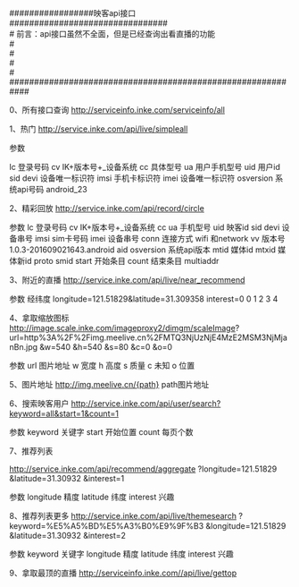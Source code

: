 \#################映客api接口################################<br/>
\#  前言：api接口虽然不全面，但是已经查询出看直播的功能<br/>
\#                                                          <br/>
\#                                                          <br/>
\#                                                          <br/>
\#                                                          <br/>
\############################################################

0、所有接口查询
http://serviceinfo.inke.com/serviceinfo/all

1、热门
http://service.inke.com/api/live/simpleall

参数

lc 登录号码
cv IK+版本号+_设备系统
cc 具体型号
ua 用户手机型号
uid 用户id
sid 
devi 设备唯一标识符
imsi 手机卡标识符
imei 设备唯一标识符
osversion 系统api号码 android_23

2、精彩回放
http://service.inke.com/api/record/circle

参数
lc 登录号码
cv IK+版本号+_设备系统
cc 
ua 手机型号 
uid 映客id 
sid 
devi 设备串号 
imsi sim卡号码 
imei 设备串号 
conn 连接方式 wifi 和network 
vv 版本号1.0.3-201609021643.android
aid
osversion 系统api版本 
mtid 媒体id 
mtxid 媒体新id
proto 
smid
start 开始条目
count 结束条目
multiaddr 

3、附近的直播
http://service.inke.com/api/live/near_recommend 

参数 经纬度 
longitude=121.51829&latitude=31.309358
interest=0 0 1 2 3 4 

4、拿取缩放图标
http://image.scale.inke.com/imageproxy2/dimgm/scaleImage?
url=http%3A%2F%2Fimg.meelive.cn%2FMTQ3NjUzNjE4MzE2MSM3NjMjanBn.jpg
&w=540
&h=540
&s=80
&c=0
&o=0

参数
url 图片地址
w 宽度
h 高度
s 质量
c 未知
o 位置

5、图片地址
http://img.meelive.cn/{path}
path图片地址

6、搜索映客用户
http://service.inke.com/api/user/search?keyword=all&start=1&count=1

参数
keyword 关键字
start 开始位置
count 每页个数

7、推荐列表

http://service.inke.com/api/recommend/aggregate
?longitude=121.51829
&latitude=31.30932
&interest=1

参数 
longitude 精度
latitude 纬度
interest 兴趣

8、推荐列表更多
http://service.inke.com/api/live/themesearch
?keyword=%E5%A5%BD%E5%A3%B0%E9%9F%B3
&longitude=121.51829
&latitude=31.30932
&interest=2

参数
keyword 关键字
longitude 精度
latitude 纬度
interest 兴趣

9、拿取最顶的直播
http://serviceinfo.inke.com//api/live/gettop 
